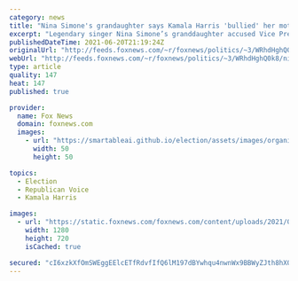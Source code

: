 ```yaml
---
category: news
title: "Nina Simone's grandaughter says Kamala Harris 'bullied' her mother to the point she 'almost killed herself'"
excerpt: "Legendary singer Nina Simone’s granddaughter accused Vice President Harris of causing the family to lose control of Simone's estate."
publishedDateTime: 2021-06-20T21:19:24Z
originalUrl: "http://feeds.foxnews.com/~r/foxnews/politics/~3/WRhdHghQ0k8/nina-simone-kamala-harris-granddaughter-estate-california"
webUrl: "http://feeds.foxnews.com/~r/foxnews/politics/~3/WRhdHghQ0k8/nina-simone-kamala-harris-granddaughter-estate-california"
type: article
quality: 147
heat: 147
published: true

provider:
  name: Fox News
  domain: foxnews.com
  images:
    - url: "https://smartableai.github.io/election/assets/images/organizations/foxnews.com-50x50.jpg"
      width: 50
      height: 50

topics:
  - Election
  - Republican Voice
  - Kamala Harris

images:
  - url: "https://static.foxnews.com/foxnews.com/content/uploads/2021/06/7665a381-Kamala-Harris-Guatemala-Press-Conference-AP.jpg"
    width: 1280
    height: 720
    isCached: true

secured: "cI6xzkXfOmSWEggEElcETfRdvfIfQ6lM197dBYwhqu4nwnWx9BBWyZJth8hX0DpLJOB/vGvr+oo7gezyPOKu1fF7xc3gQIGToHKEg6H9Sy3Ln1jTtxtw4LkQnHHaIiK2/9QcRHcqKZIJw38pBz/YP2leBp/tprM+zDm1i28i5hr8DsPH4vooex+wK+JDENQDfqpGnPt3i16JCIH7YF5V4ekE4JUw6uLfYiZx+rOc07d65WKDGqHOrJh68WEyVP2HHLTwwrPQKWQg0CoP5XcAp/KWlxLEQYg93l+HmG3p4POlLJKV6IHHXHnWbEjRQrJgEp0YQUqwoBvu4X52xI1XTCgdGr3x873I9b+s6eyBUuQ=;gqWMg98Xglgk+WS7gTUtLA=="
---
```


